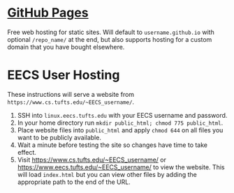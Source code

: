# [GitHub Pages](https://pages.github.com/)

Free web hosting for static sites.
Will default to `username.github.io` with optional `/repo_name/` at the end, but also supports hosting for a custom domain that you have bought elsewhere.

# EECS User Hosting

These instructions will serve a website from `https://www.cs.tufts.edu/~EECS_username/`.

1. SSH into `linux.eecs.tufts.edu` with your EECS username and password.
2. In your home directory run `mkdir public_html; chmod 775 public_html`.
3. Place website files into `public_html` and apply `chmod 644` on all files you want to be publicly available.
4. Wait a minute before testing the site so changes have time to take effect.
5. Visit https://www.cs.tufts.edu/~EECS_username/ or https://www.eecs.tufts.edu/~EECS_username/ to view the website. This will load `index.html` but you can view other files by adding the appropriate path to the end of the URL.
